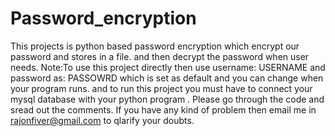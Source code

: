 # Password_encryption
This projects is python based password encryption which encrypt our password and stores in a file. and then decrypt the password when user needs. 
Note:To use this project directly then use username: USERNAME and password as: PASSOWRD which is set as default and you  can change when your program runs. 
and to run this project you must have to connect your mysql database with your python program . Please go through the code and sread out the comments.
If you have any kind of problem then email me in rajonfiver@gmail.com to qlarify your doubts.
